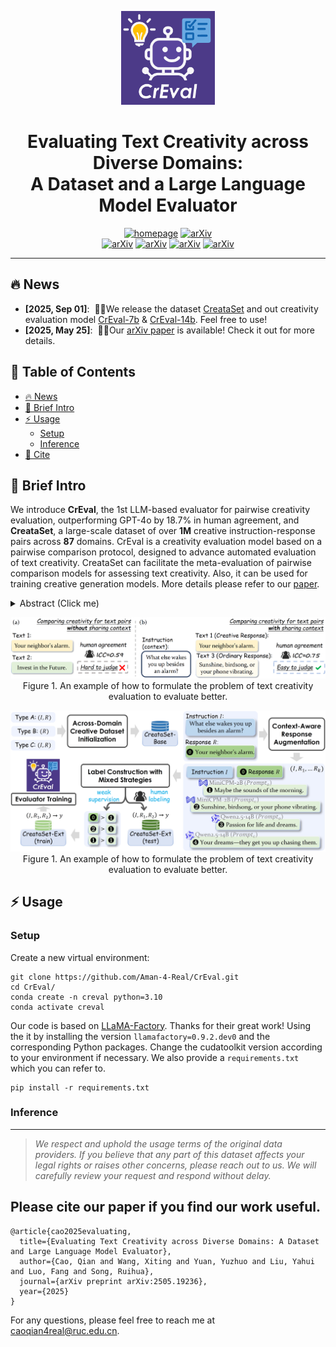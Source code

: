 <a name="readme-top"></a>
<p align="center">
  <img src="figs/favicon.svg" alt="Logo" width="150">
  <h1 align="center">Evaluating Text Creativity across Diverse Domains:</br>A Dataset and a Large Language Model Evaluator</h1>
</p>


<div align="center">
  <a href="https://creval-creative-evaluation.github.io/"><img src="https://img.shields.io/badge/Project%20Page-666?logo=googledocs&logoColor=FFE165&style=for-the-badge" alt="homepage"></a>
  <a href="https://arxiv.org/pdf/2505.19236"><img src="https://img.shields.io/badge/arXiv%20paper-666?logo=arxiv&logoColor=FFE165&style=for-the-badge" alt="arXiv"></a>
  <br/>
  <a href="https://huggingface.co/datasets/Aman/CreataSet"><img src="https://img.shields.io/badge/CreataSet-dataset-blue?logo=databricks&logoColor=white&style=for-the-badge" alt="arXiv"></a>
  <a href="https://huggingface.co/Aman/CrEval-7b"><img src="https://img.shields.io/badge/model-7b-purple?logo=huggingface&logoColor=yellow&style=for-the-badge" alt="arXiv"></a>
  <a href="https://huggingface.co/Aman/CrEval-14b"><img src="https://img.shields.io/badge/model-14b-purple?logo=huggingface&logoColor=yellow&style=for-the-badge" alt="arXiv"></a>
  <a href="https://github.com/Aman-4-Real/CrEval"><img src="https://img.shields.io/badge/github-code-black?logo=github&logoColor=white&style=for-the-badge" alt="arXiv"></a>
  <br/>
  <hr>
</div>


<span id='news'/>

## 🔥 News

<div class="scrollable">
    <ul>
      <li><strong>[2025, Sep 01]</strong>: &nbsp;🎉🎉We release the dataset <a href="https://huggingface.co/datasets/Aman/CreataSet">CreataSet</a> and out creativity evaluation model <a href="https://huggingface.co/Aman/CrEval-7b">CrEval-7b</a> & <a href="https://huggingface.co/Aman/CrEval-14b">CrEval-14b</a>. Feel free to use!</li>
      <li><strong>[2025, May 25]</strong>: &nbsp;🎉🎉Our <a href="https://arxiv.org/pdf/2505.19236">arXiv paper</a> is available! Check it out for more details.</li>
    </ul>
</div>
<span id='table-of-contents'/>

## 📑 Table of Contents

* <a href='#news'>🔥 News</a>
* <a href='#brief_intro'>📍 Brief Intro</a>
* <a href='#usage'>⚡ Usage</a>
  * <a href='#setup'>Setup</a>
  * <a href='#infer'>Inference</a>
* <a href='#cite'>🌟 Cite</a>




<span id='brief_intro'/>

## 📍 Brief Intro

We introduce **CrEval**, the 1st LLM-based evaluator for pairwise creativity evaluation, outperforming GPT-4o by 18.7% in human agreement, and **CreataSet**, a large-scale dataset of over **1M** creative instruction-response pairs across **87** domains. CrEval is a creativity evaluation model based on a pairwise comparison protocol, designed to advance automated evaluation of text creativity. CreataSet can facilitate the meta-evaluation of pairwise comparison models for assessing text creativity. Also, it can be used for training creative generation models. More details please refer to our [paper](https://arxiv.org/abs/2505.19236). 

<details>
<summary> Abstract (Click me) </summary>

Creativity evaluation remains a challenging frontier for large language models (LLMs). Current evaluations heavily rely on inefficient and costly human judgments, hindering progress in enhancing machine creativity. While automated methods exist, ranging from psychological testing to heuristic- or prompting-based approaches, they often lack generalizability or alignment with human judgment.

To address these issues, in this paper, we propose a novel pairwise-comparison framework for assessing textual creativity, leveraging shared contextual instructions to improve evaluation consistency. We introduce CreataSet, a large-scale dataset with 100K+ human-level and 1M+ synthetic creative instruction-response pairs spanning diverse open-domain tasks. Through training on CreataSet, we develop an LLM-based evaluator named CrEval. CrEval demonstrates remarkable superiority over existing methods in alignment with human judgments.

Experimental results underscore the indispensable significance of integrating both human-generated and synthetic data in training highly robust evaluators, and showcase the practical utility of CrEval in boosting the creativity of LLMs. We will release all data, code, and models publicly soon to support further research.
</details>


<p align="center">
  <img src="figs/teaser.png" width="900"><br/>
  Figure 1. An example of how to formulate the problem of text creativity evaluation to evaluate better.
</p>
<p align="center">
  <img src="figs/flowchart.png" width="800"><br/>
  Figure 1. An example of how to formulate the problem of text creativity evaluation to evaluate better.
</p>


<span id='usage'/>

## ⚡ Usage

<span id='setup'/>

### Setup

Create a new virtual environment:
```
git clone https://github.com/Aman-4-Real/CrEval.git
cd CrEval/
conda create -n creval python=3.10
conda activate creval
```
Our code is based on [LLaMA-Factory](https://github.com/hiyouga/LLaMA-Factory). Thanks for their great work!
Using the it by installing the version `llamafactory=0.9.2.dev0` and the corresponding Python packages.
Change the cudatoolkit version according to your environment if necessary.
We also provide a `requirements.txt` which you can refer to.
```
pip install -r requirements.txt
```



<span id='infer'/>

### Inference





<hr>

> *We respect and uphold the usage terms of the original data providers. If you believe that any part of this dataset affects your legal rights or raises other concerns, please reach out to us. We will carefully review your request and respond without delay.*


<span id='cite'/>

<h2> Please cite our paper if you find our work useful. </h2>

```
@article{cao2025evaluating,
  title={Evaluating Text Creativity across Diverse Domains: A Dataset and Large Language Model Evaluator},
  author={Cao, Qian and Wang, Xiting and Yuan, Yuzhuo and Liu, Yahui and Luo, Fang and Song, Ruihua},
  journal={arXiv preprint arXiv:2505.19236},
  year={2025}
}
```
For any questions, please feel free to reach me at caoqian4real@ruc.edu.cn.







